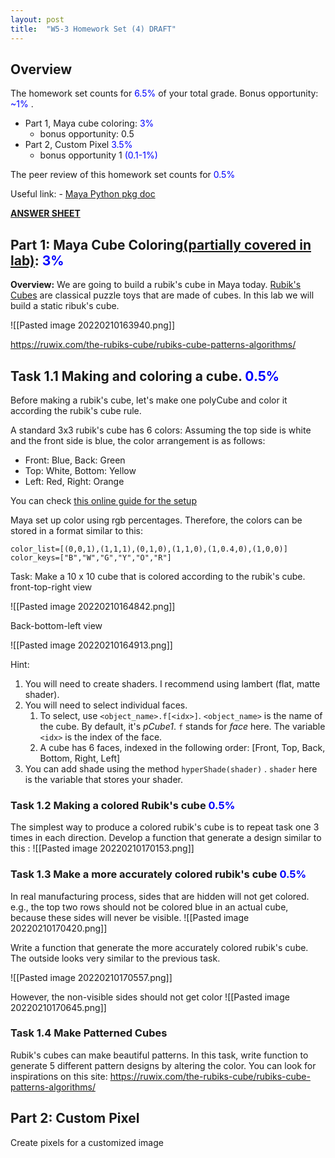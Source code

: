 ```yaml
---
layout: post
title:  "W5-3 Homework Set (4) DRAFT"
---
```


## Overview
The homework set counts for <span style="color:#0000ff;"> 6.5%  </span> of your total grade. Bonus opportunity:   <span style="color:#0000ff;"> ~1% </span>. 
- Part 1, Maya cube coloring:  <span style="color:#0000ff;"> 3%  </span>
	- bonus opportunity: 0.5 
- Part 2, Custom Pixel <span style="color:#0000ff;"> 3.5%  </span>
	- bonus opportunity 1 <span style="color:#0000ff;">  (0.1-1%)  </span>


The peer review of this homework set counts for <span style="color:#0000ff;"> 0.5%  </span>




Useful link:
	- [Maya Python pkg doc](https://help.autodesk.com/view/MAYAUL/2022/ENU/index.html?contextId=COMMANDSPYTHON-INDEX)

**[ANSWER SHEET](https://docs.google.com/document/d/1HyxhM2jRZV39IpLzXsVsSPdx0eojCQx0bPiHMMvoV48/edit)**



## Part 1: Maya Cube Coloring[(partially covered in lab)]():  <span style="color:#0000ff;"> 3%  </span>

**Overview:** We are going to build a rubik's cube in Maya today. [Rubik's Cubes](https://en.wikipedia.org/wiki/Rubik's_Cube) are classical puzzle toys that are made of cubes. In this lab we will build a static ribuk's cube. 

![[Pasted image 20220210163940.png]]

https://ruwix.com/the-rubiks-cube/rubiks-cube-patterns-algorithms/


## Task 1.1 Making and coloring a cube. <span style="color:#0000ff;"> 0.5%  </span>
Before making a rubik's cube, let's make one polyCube and color it according the rubik's cube rule. 

A standard 3x3 rubik's cube has 6 colors: Assuming the top side is white and the front side is blue, the color arrangement is as follows:
- Front: Blue, Back: Green
- Top: White, Bottom: Yellow
- Left: Red, Right: Orange 

You can check [this online guide for the setup](https://www.rubiks.com/en-uk/rubiks-cube-3x3-guide)

Maya set up color using rgb percentages. Therefore, the colors can be stored in a format similar to this: 

```
color_list=[(0,0,1),(1,1,1),(0,1,0),(1,1,0),(1,0.4,0),(1,0,0)]  
color_keys=["B","W","G","Y","O","R"]
```

Task: Make a 10 x 10 cube that is colored according to the rubik's cube. 
front-top-right view

![[Pasted image 20220210164842.png]]

Back-bottom-left view

![[Pasted image 20220210164913.png]]

Hint: 
1. You will need to create shaders. I recommend using lambert (flat, matte shader). 
2. You will need to select individual faces. 
	1. To select, use `<object_name>.f[<idx>]`.  `<object_name>` is the name of the cube. By default, it's *pCube1*. `f` stands for *face* here. The variable `<idx>` is the index of the face. 
	2. A cube has 6 faces, indexed in the following order: [Front, Top, Back, Bottom, Right, Left]
3. You can add shade using the method `hyperShade(shader)` . `shader` here is the variable that stores your shader. 


### Task 1.2 Making a colored Rubik's cube <span style="color:#0000ff;"> 0.5%  </span>
The simplest way to produce a colored rubik's cube is to repeat task one 3 times in each direction. Develop a function that generate a design similar to this :
![[Pasted image 20220210170153.png]]

### Task 1.3 Make a more accurately colored rubik's cube <span style="color:#0000ff;"> 0.5%  </span>

In real manufacturing process, sides that are hidden will not get colored. e.g., the top two rows should not be colored blue in an actual cube, because these sides will never be visible. 
![[Pasted image 20220210170420.png]]

Write a function that generate the more accurately colored rubik's cube. 
The outside looks very similar to the previous task. 

![[Pasted image 20220210170557.png]]


However, the non-visible sides should not get color 
![[Pasted image 20220210170645.png]]

### Task 1.4 Make Patterned Cubes

Rubik's cubes can make beautiful patterns. In this task, write function to generate 5 different pattern designs by altering the color. You can look for inspirations on this site: 
https://ruwix.com/the-rubiks-cube/rubiks-cube-patterns-algorithms/


## Part 2: Custom Pixel 
Create pixels for a customized image 

